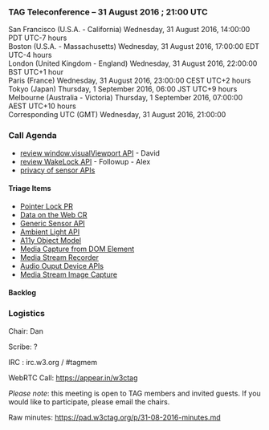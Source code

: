 ### TAG Teleconference – 31 August 2016 ; 21:00 UTC

San Francisco (U.S.A. - California)	Wednesday, 31 August 2016, 14:00:00	PDT	UTC-7 hours  
Boston (U.S.A. - Massachusetts)	Wednesday, 31 August 2016, 17:00:00	EDT	UTC-4 hours  
London (United Kingdom - England)	Wednesday, 31 August 2016, 22:00:00	BST	UTC+1 hour  
Paris (France)	Wednesday, 31 August 2016, 23:00:00	CEST	UTC+2 hours  
Tokyo (Japan)	Thursday, 1 September 2016, 06:00	JST	UTC+9 hours  
Melbourne (Australia - Victoria)	Thursday, 1 September 2016, 07:00:00	AEST	UTC+10 hours  
Corresponding UTC (GMT)	Wednesday, 31 August 2016, 21:00:00	 

### Call Agenda

* [review window.visualViewport API](https://github.com/w3ctag/spec-reviews/issues/128) - David
* [review WakeLock API](https://github.com/w3ctag/spec-reviews/issues/126) - Followup - Alex
* [privacy of sensor APIs](https://github.com/w3ctag/spec-reviews/issues/129)


#### Triage Items
* [Pointer Lock PR](https://www.w3.org/TR/2016/PR-pointerlock-20160830/)
* [Data on the Web CR](https://www.w3.org/TR/2016/CR-dwbp-20160830/)
* [Generic Sensor API](https://www.w3.org/TR/2016/WD-generic-sensor-20160830/)
* [Ambient Light API](https://www.w3.org/TR/2016/WD-ambient-light-20160830/)
* [A11y Object Model](https://a11y-api.github.io/a11y-api/spec/)
* [Media Capture from DOM Element](https://github.com/w3ctag/spec-reviews/issues/130)
* [Media Stream Recorder](https://github.com/w3ctag/spec-reviews/issues/131)
* [Audio Ouput Device APIs](https://github.com/w3ctag/spec-reviews/issues/132)
* [Media Stream Image Capture](https://github.com/w3ctag/spec-reviews/issues/133)

#### Backlog

### Logistics

Chair: Dan

Scribe: ?

IRC : irc.w3.org / #tagmem

WebRTC Call: https://appear.in/w3ctag

*Please note*: this meeting is open to TAG members and invited guests. If you would like to participate, please email the chairs.

Raw minutes: https://pad.w3ctag.org/p/31-08-2016-minutes.md
